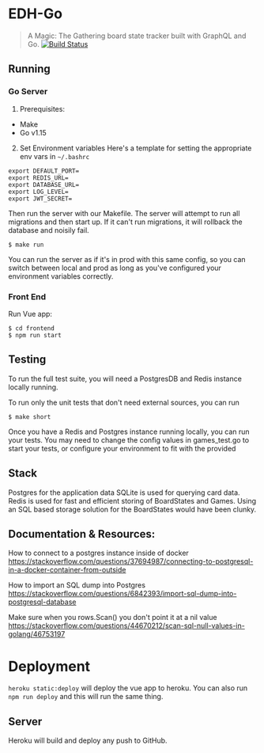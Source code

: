 # EDH-Go
> A Magic: The Gathering board state tracker built with GraphQL and Go.
 [![Build Status](https://travis-ci.org/dylanlott/edh-go.svg?branch=master)](https://travis-ci.org/dylanlott/edh-go)

## Running

### Go Server
1. Prerequisites:
- Make
- Go v1.15

2. Set Environment variables 
Here's a template for setting the appropriate env vars in `~/.bashrc`
```
export DEFAULT_PORT=
export REDIS_URL=
export DATABASE_URL=
export LOG_LEVEL=
export JWT_SECRET=
```

Then run the server with our Makefile.
The server will attempt to run all migrations and then start up. 
If it can't run migrations, it will rollback the database and noisily fail. 

```
$ make run 
```

You can run the server as if it's in prod with this same config, so you 
can switch between local and prod as long as you've configured your environment
variables correctly.
### Front End 
Run Vue app:

```
$ cd frontend
$ npm run start
```

## Testing 
To run the full test suite, you will need a PostgresDB and Redis instance locally running. 

To run only the unit tests that don't need external sources, you can run 

```
$ make short 
```

Once you have a Redis and Postgres instance running locally, you can run your 
tests. You may need to change the config values in games_test.go to start your tests, or configure your environment to fit with the provided 

## Stack
Postgres for the application data 
SQLite is used for querying card data.
Redis is used for fast and efficient storing of BoardStates and Games.
Using an SQL based storage solution for the BoardStates would have been clunky.


## Documentation & Resources:
How to connect to a postgres instance inside of docker
https://stackoverflow.com/questions/37694987/connecting-to-postgresql-in-a-docker-container-from-outside

How to import an SQL dump into Postgres
https://stackoverflow.com/questions/6842393/import-sql-dump-into-postgresql-database

Make sure when you rows.Scan() you don't point it at a nil value
https://stackoverflow.com/questions/44670212/scan-sql-null-values-in-golang/46753197

# Deployment 

`heroku static:deploy` will deploy the vue app to heroku. 
You can also run `npm run deploy` and this will run the same thing.

## Server
Heroku will build and deploy any push to GitHub.